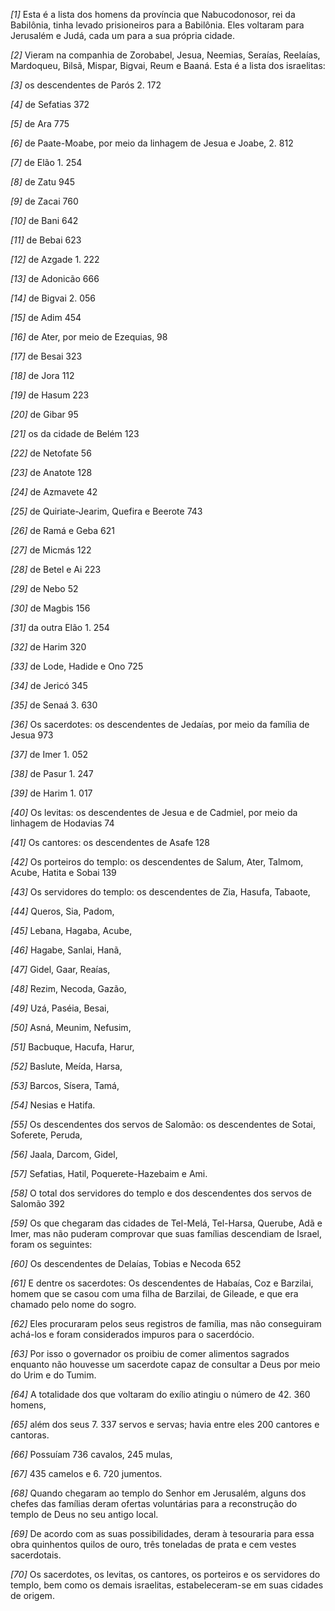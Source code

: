 *[1]* Esta é a lista dos homens da província que Nabucodonosor, rei da Babilônia, tinha levado prisioneiros para a Babilônia. Eles voltaram para Jerusalém e Judá, cada um para a sua própria cidade.

*[2]* Vieram na companhia de Zorobabel, Jesua, Neemias, Seraías, Reelaías, Mardoqueu, Bilsã, Mispar, Bigvai, Reum e Baaná. Esta é a lista dos israelitas:

*[3]* os descendentes de Parós 2. 172

*[4]* de Sefatias 372

*[5]* de Ara 775

*[6]* de Paate-Moabe, por meio da linhagem de Jesua e Joabe, 2. 812

*[7]* de Elão 1. 254

*[8]* de Zatu 945

*[9]* de Zacai 760

*[10]* de Bani 642

*[11]* de Bebai 623

*[12]* de Azgade 1. 222

*[13]* de Adonicão 666

*[14]* de Bigvai 2. 056

*[15]* de Adim 454

*[16]* de Ater, por meio de Ezequias, 98

*[17]* de Besai 323

*[18]* de Jora 112

*[19]* de Hasum 223

*[20]* de Gibar 95

*[21]* os da cidade de Belém 123

*[22]* de Netofate 56

*[23]* de Anatote 128

*[24]* de Azmavete 42

*[25]* de Quiriate-Jearim, Quefira e Beerote 743

*[26]* de Ramá e Geba 621

*[27]* de Micmás 122

*[28]* de Betel e Ai 223

*[29]* de Nebo 52

*[30]* de Magbis 156

*[31]* da outra Elão 1. 254

*[32]* de Harim 320

*[33]* de Lode, Hadide e Ono 725

*[34]* de Jericó 345

*[35]* de Senaá 3. 630

*[36]* Os sacerdotes: os descendentes de Jedaías, por meio da família de Jesua 973

*[37]* de Imer 1. 052

*[38]* de Pasur 1. 247

*[39]* de Harim 1. 017

*[40]* Os levitas: os descendentes de Jesua e de Cadmiel, por meio da linhagem de Hodavias 74

*[41]* Os cantores: os descendentes de Asafe 128

*[42]* Os porteiros do templo: os descendentes de Salum, Ater, Talmom, Acube, Hatita e Sobai 139

*[43]* Os servidores do templo: os descendentes de Zia, Hasufa, Tabaote,

*[44]* Queros, Sia, Padom,

*[45]* Lebana, Hagaba, Acube,

*[46]* Hagabe, Sanlai, Hanã,

*[47]* Gidel, Gaar, Reaías,

*[48]* Rezim, Necoda, Gazão,

*[49]* Uzá, Paséia, Besai,

*[50]* Asná, Meunim, Nefusim,

*[51]* Bacbuque, Hacufa, Harur,

*[52]* Baslute, Meída, Harsa,

*[53]* Barcos, Sísera, Tamá,

*[54]* Nesias e Hatifa.

*[55]* Os descendentes dos servos de Salomão: os descendentes de Sotai, Soferete, Peruda,

*[56]* Jaala, Darcom, Gidel,

*[57]* Sefatias, Hatil, Poquerete-Hazebaim e Ami.

*[58]* O total dos servidores do templo e dos descendentes dos servos de Salomão 392

*[59]* Os que chegaram das cidades de Tel-Melá, Tel-Harsa, Querube, Adã e Imer, mas não puderam comprovar que suas famílias descendiam de Israel, foram os seguintes:

*[60]* Os descendentes de Delaías, Tobias e Necoda 652

*[61]* E dentre os sacerdotes: Os descendentes de Habaías, Coz e Barzilai, homem que se casou com uma filha de Barzilai, de Gileade, e que era chamado pelo nome do sogro.

*[62]* Eles procuraram pelos seus registros de família, mas não conseguiram achá-los e foram considerados impuros para o sacerdócio.

*[63]* Por isso o governador os proibiu de comer alimentos sagrados enquanto não houvesse um sacerdote capaz de consultar a Deus por meio do Urim e do Tumim.

*[64]* A totalidade dos que voltaram do exílio atingiu o número de 42. 360 homens,

*[65]* além dos seus 7. 337 servos e servas; havia entre eles 200 cantores e cantoras.

*[66]* Possuíam 736 cavalos, 245 mulas,

*[67]* 435 camelos e 6. 720 jumentos.

*[68]* Quando chegaram ao templo do Senhor em Jerusalém, alguns dos chefes das famílias deram ofertas voluntárias para a reconstrução do templo de Deus no seu antigo local.

*[69]* De acordo com as suas possibilidades, deram à tesouraria para essa obra quinhentos quilos de ouro, três toneladas de prata e cem vestes sacerdotais.

*[70]* Os sacerdotes, os levitas, os cantores, os porteiros e os servidores do templo, bem como os demais israelitas, estabeleceram-se em suas cidades de origem.

